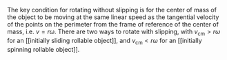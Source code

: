 The key condition for rotating without slipping is for the center of mass of the object to be moving at the same linear speed as the tangential velocity of the points on the perimeter from the frame of reference of the center of mass, i.e. $v=r\omega$. There are two ways to rotate with slipping, with $v_{\text{cm}} > r\omega$ for an [[initially sliding rollable object]], and $v_{\text{cm}} < r\omega$ for an [[initially spinning rollable object]].